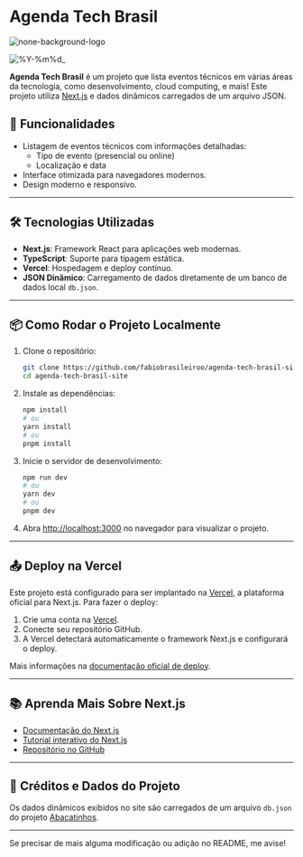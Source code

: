 # Agenda Tech Brasil
![none-background-logo](https://github.com/user-attachments/assets/2b58ff78-a4a0-46d7-a5a9-59b5dda67b05)

<!--![Agenda Tech Brasil](https://github.com/user-attachments/assets/f4dae2fe-b884-4a9f-8dfc-38ac38e57399) -->
![%Y-%m%d_](https://github.com/user-attachments/assets/57767b75-d582-4e3a-87f7-39471c27bb62)

**Agenda Tech Brasil** é um projeto que lista eventos técnicos em várias áreas da tecnologia, como desenvolvimento, cloud computing, e mais! Este projeto utiliza [Next.js](https://nextjs.org) e dados dinâmicos carregados de um arquivo JSON.

## 🚀 Funcionalidades

- Listagem de eventos técnicos com informações detalhadas:
  - Tipo de evento (presencial ou online)
  - Localização e data
- Interface otimizada para navegadores modernos.
- Design moderno e responsivo.

---

## 🛠️ Tecnologias Utilizadas

- **Next.js**: Framework React para aplicações web modernas.
- **TypeScript**: Suporte para tipagem estática.
- **Vercel**: Hospedagem e deploy contínuo.
- **JSON Dinâmico**: Carregamento de dados diretamente de um banco de dados local `db.json`.

---

## 📦 Como Rodar o Projeto Localmente

1. Clone o repositório:

   ```bash
   git clone https://github.com/fabiobrasileiroo/agenda-tech-brasil-site.git
   cd agenda-tech-brasil-site
   ```

2. Instale as dependências:

   ```bash
   npm install
   # ou
   yarn install
   # ou
   pnpm install
   ```

3. Inicie o servidor de desenvolvimento:

   ```bash
   npm run dev
   # ou
   yarn dev
   # ou
   pnpm dev
   ```

4. Abra [http://localhost:3000](http://localhost:3000) no navegador para visualizar o projeto.

---

## 📤 Deploy na Vercel

Este projeto está configurado para ser implantado na [Vercel](https://vercel.com), a plataforma oficial para Next.js. Para fazer o deploy:

1. Crie uma conta na [Vercel](https://vercel.com).
2. Conecte seu repositório GitHub.
3. A Vercel detectará automaticamente o framework Next.js e configurará o deploy.

Mais informações na [documentação oficial de deploy](https://nextjs.org/docs/app/building-your-application/deploying).

---

## 📚 Aprenda Mais Sobre Next.js

- [Documentação do Next.js](https://nextjs.org/docs)
- [Tutorial interativo do Next.js](https://nextjs.org/learn)
- [Repositório no GitHub](https://github.com/vercel/next.js)

---

## 🔗 Créditos e Dados do Projeto

Os dados dinâmicos exibidos no site são carregados de um arquivo `db.json` do projeto [Abacatinhos](https://github.com/abacatinhos/).

---

Se precisar de mais alguma modificação ou adição no README, me avise!
